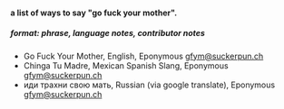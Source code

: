 #### a list of ways to say "go fuck your mother".
##### format:  __phrase__, __language notes__, __contributor notes__
- Go Fuck Your Mother, English, Eponymous gfym@suckerpun.ch
- Chinga Tu Madre, Mexican Spanish Slang, Eponymous gfym@suckerpun.ch
- иди трахни свою мать, Russian (via google translate), Eponymous gfym@suckerpun.ch
